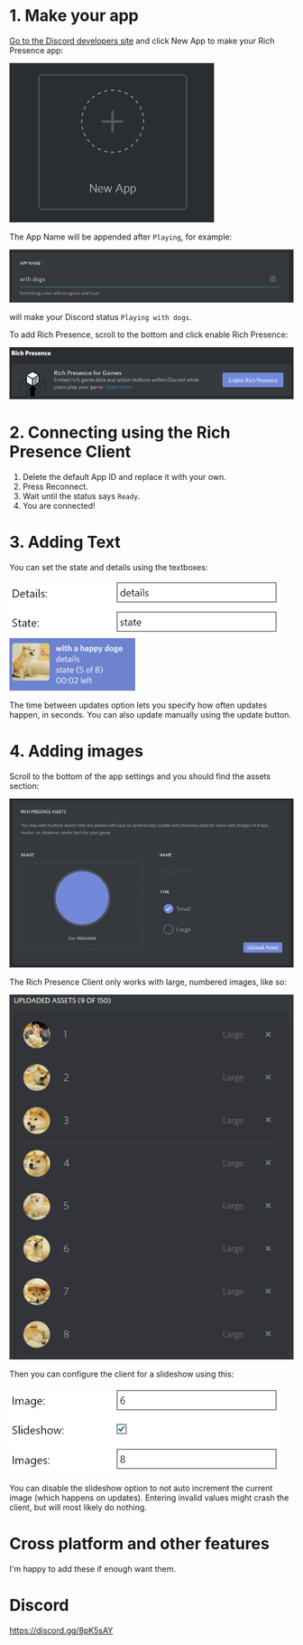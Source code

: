 # 1. Make your app
[Go to the Discord developers site](https://discordapp.com/developers/applications/me) and click New App to make your Rich Presence app:

![2018-07-09-14-37-29](img/2018-07-09-14-37-29.png)

The App Name will be appended after ``Playing``, for example:

![2018-07-09-22-57-46](img/2018-07-09-22-57-46.png)

will make your Discord status ``Playing with dogs``.

To add Rich Presence, scroll to the bottom and click enable Rich Presence:

![2018-07-09-14-39-38](img/2018-07-09-14-39-38.png)

# 2. Connecting using the Rich Presence Client
1. Delete the default App ID and replace it with your own.
2. Press Reconnect.
3. Wait until the status says ``Ready``.
4. You are connected!
# 3. Adding Text
You can set the state and details using the textboxes:

![2018-07-10-01-05-33](img/2018-07-10-01-05-33.png)
![2018-07-10-01-05-13](img/2018-07-10-01-05-13.png)

The time between updates option lets you specify how often updates happen, in seconds. You can also update manually using the update button.

# 4. Adding images
Scroll to the bottom of the app settings and you should find the assets section:

![2018-07-10-00-51-32](img/2018-07-10-00-51-32.png)

The Rich Presence Client only works with large, numbered images, like so:

![2018-07-10-00-53-11](img/2018-07-10-00-53-11.png)

Then you can configure the client for a slideshow using this:

![2018-07-10-01-01-49](img/2018-07-10-01-01-49.png)

You can disable the slideshow option to not auto increment the current image (which happens on updates).
Entering invalid values might crash the client, but will most likely do nothing.

# Cross platform and other features
I'm happy to add these if enough want them.

# Discord
https://discord.gg/8pK5sAY